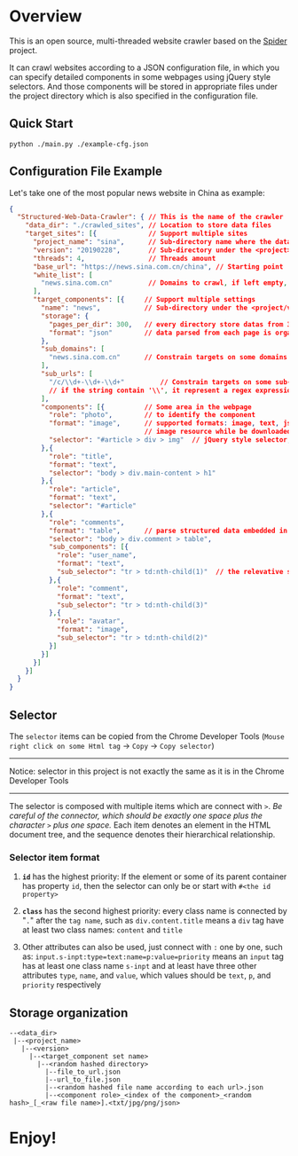 # Overview

This is an open source, multi-threaded website crawler based on the [Spider](https://github.com/buckyroberts/Spider) project.

It can crawl websites according to a JSON configuration file, in which you can specify detailed components in some webpages using jQuery style selectors. And those components will be stored in appropriate files under the project directory which is also specified in the configuration file.

## Quick Start

`python ./main.py ./example-cfg.json`


## Configuration File Example

Let's take one of the most popular news website in China as example:

```json
{
  "Structured-Web-Data-Crawler": { // This is the name of the crawler
    "data_dir": "./crawled_sites", // Location to store data files
    "target_sites": [{             // Support multiple sites
      "project_name": "sina",      // Sub-directory name where the data of this website is stored
      "version": "20190228",       // Sub-directory under the <project>
      "threads": 4,                // Threads amount
      "base_url": "https://news.sina.com.cn/china", // Starting point
      "white_list": [
        "news.sina.com.cn"         // Domains to crawl, if left empty, every thing from the start point will be crawled
      ],
      "target_components": [{     // Support multiple settings
        "name": "news",           // Sub-directory under the <project/version>
        "storage": {
          "pages_per_dir": 300,   // every directory store datas from 300 pages
          "format": "json"        // data parsed from each page is organized in dictionary and dumped in json file
        },
        "sub_domains": [
          "news.sina.com.cn"      // Constrain targets on some domains in the crawled webpages
        ],
        "sub_urls": [
          "/c/\\d+-\\d+-\\d+"         // Constrain targets on some sub-path in the crawled webpages, it's always the beginning sub-string of those paths
          // if the string contain '\\', it represent a regex expression
        ],
        "components": [{          // Some area in the webpage
          "role": "photo",        // to identify the component
          "format": "image",      // supported formats: image, text, json, table
                                  // image resource while be downloaded in the same directory as the page content, and in the page content there will be the resource file name, not the original url
          "selector": "#article > div > img"  // jQuery style selector, while not exactly the same
        },{
          "role": "title",
          "format": "text",
          "selector": "body > div.main-content > h1"
        },{
          "role": "article",
          "format": "text",
          "selector": "#article"
        },{
          "role": "comments",
          "format": "table",      // parse structured data embedded in the page while without concrete amount of rows
          "selector": "body > div.comment > table",
          "sub_components": [{
            "role": "user_name",
            "format": "text",
            "sub_selector": "tr > td:nth-child(1)"  // the relevative selector according to its parent selector, you can also use absolute selector but use 'selector' property instead
          },{
            "role": "comment",
            "format": "text",
            "sub_selector": "tr > td:nth-child(3)"
          },{
            "role": "avatar",
            "format": "image",
            "sub_selector": "tr > td:nth-child(2)"
          }]
        }]
      }]
    }]
  }
}
```

## Selector

The `selector` items can be copied from the Chrome Developer Tools (`Mouse right click on some Html tag` -> `Copy` -> `Copy selector`)

***
  
  Notice: selector in this project is not exactly the same as it is in the Chrome Developer Tools

***


The selector is composed with multiple items which are connect with ` > `. *Be careful of the connector, which should be exactly one space plus the character `>` plus one space.* Each item denotes an element in the HTML document tree, and the sequence denotes their hierarchical relationship.

### Selector item format

1. **`id`** has the highest priority: If the element or some of its parent container has property `id`, then the selector can only be or start with `#<the id property>`

1. **`class`** has the second highest priority: every class name is connected by "`.`" after the `tag name`, such as `div.content.title` means a `div` tag have at least two class names: `content` and `title`

1. Other attributes can also be used, just connect with `:` one by one, such as:
 `input.s-inpt:type=text:name=p:value=priority`
means an `input` tag has at least one class name `s-inpt` and at least have three other attributes `type`, `name`, and `value`, which values should be `text`, `p`, and `priority` respectively


## Storage organization

```shellscript
--<data_dir>
 |--<project_name>
   |--<version>
     |--<target_component set name>
       |--<random hashed directory>
         |--file_to_url.json
         |--url_to_file.json
         |--<random hashed file name according to each url>.json
         |--<component role>_<index of the component>_<random hash>_[_<raw file name>].<txt/jpg/png/json>
```

# Enjoy!

